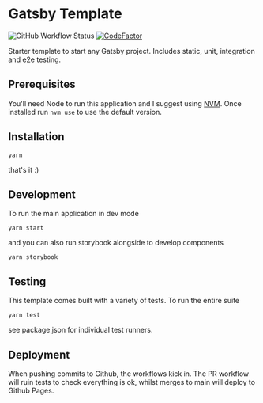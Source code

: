 # Gatsby Template

![GitHub Workflow Status](https://img.shields.io/github/workflow/status/corbpaul/gatsby-template/Deployment/main)
[![CodeFactor](https://www.codefactor.io/repository/github/corbpaul/gatsby-template/badge)](https://www.codefactor.io/repository/github/corbpaul/gatsby-template)

Starter template to start any Gatsby project. Includes static, unit, integration and e2e testing.

## Prerequisites

You'll need Node to run this application and I suggest using [NVM](https://github.com/nvm-sh/nvm). Once installed run `nvm use` to use the default version.

## Installation

```
yarn
```

that's it :)

## Development

To run the main application in dev mode

```
yarn start
```

and you can also run storybook alongside to develop components

```
yarn storybook
```

## Testing

This template comes built with a variety of tests. To run the entire suite

```
yarn test
```

see package.json for individual test runners.

## Deployment

When pushing commits to Github, the workflows kick in. The PR workflow will ruin tests to check everything is ok, whilst merges to main will deploy to Github Pages.
